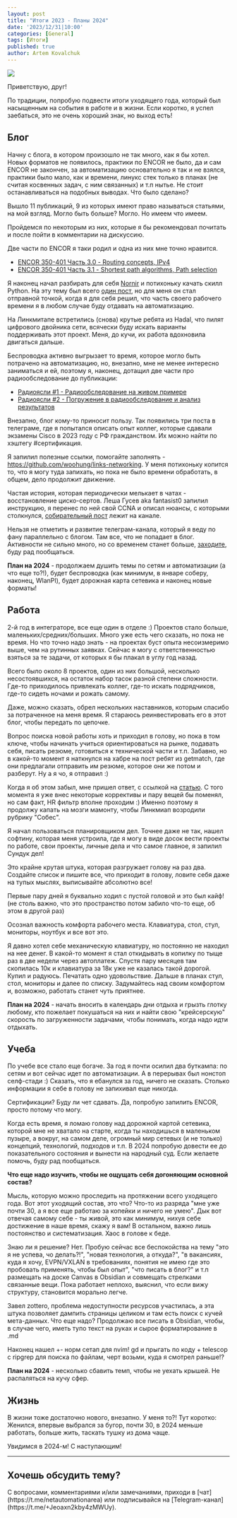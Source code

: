 ```yaml
---
layout: post
title: "Итоги 2023 - Планы 2024"
date: '2023/12/31|10:00'
categories: [General]
tags: [Итоги]
published: true
author: Artem Kovalchuk
---
```


<img src="https://woohung.github.io/assets/images/итоги_2023/2024.jpeg">

Приветствую, друг!  

По традиции, попробую подвести итоги уходящего года, который был насыщенным на события в работе и в жизни. Если коротко, я успел заебаться, это не очень хороший знак, но выход есть!  

## Блог
Начну с блога, в котором произошло не так много, как я бы хотел. Новых форматов не появилось, практики по ENCOR не было, да и сам ENCOR не закончен, за автоматизацию основательно я так и не взялся, практики было мало, как и времени, линукс стек только в планах (не считая косвенных задач, с ним связанных) и т.п нытье. Не стоит останавливаться на подобных выводах.
Что было сделано?  

Вышло 11 публикаций, 9 из которых имеют право называться статьями, на мой взгляд. Могло быть больше? Могло. Но имеем что имеем.  

Пройдемся по некоторым из них, которые я бы рекомендовал почитать и после пойти в комментарии на дискуссию.  

Две части по ENCOR я таки родил и одна из них мне точно нравится.  
- [ENCOR 350-401 Часть 3.0 - Routing concepts, IPv4](https://woohung.github.io/certification/2023/04/22/ENCOR-%D0%A7%D0%B0%D1%81%D1%82%D1%8C-3.0-Routing-concepts,-IPv4.html)
- [ENCOR 350-401 Часть 3.1 - Shortest path algorithms, Path selection](https://woohung.github.io/certification/2023/05/14/ENCOR-%D0%A7%D0%B0%D1%81%D1%82%D1%8C-3.1-Shortest-path-algorithms,-Path-selection.html)

Я наконец начал разбирать для себя [Nornir](https://woohung.github.io/automation/2023/07/16/Nornir.html) и потихоньку качать скилл Python. На эту тему был всего [один пост](https://woohung.github.io/automation/2023/03/24/%D0%A0%D0%B0%D0%B7%D0%B1%D0%B8%D1%80%D0%B0%D0%B5%D0%BC%D1%81%D1%8F-%D1%81-API-%D0%BD%D0%B0-%D0%BF%D1%80%D0%B8%D0%BC%D0%B5%D1%80%D0%B5-API-Fortinet.-%D0%9F%D0%B8%D1%88%D0%B5%D0%BC-%D1%81%D0%BA%D1%80%D0%B8%D0%BF%D1%82-%D0%BF%D0%BE-%D0%B1%D1%8D%D0%BA%D0%B0%D0%BF%D1%83-%D0%BA%D0%BE%D0%BD%D1%84%D0%B8%D0%B3%D0%B0/html), но для меня он стал отправной точкой, когда я для себя решил, что часть своего рабочего времени я в любом случае буду отдавать на автоматизацию.  

На Линкмитапе встретились (снова) крутые ребята из Hadal, что пилят цифрового двойника сети, всячески буду искать варианты поддерживать этот проект. Меня, до кучи, их работа вдохновила двигаться дальше.  

Беспроводка активно выгрызает то время, которое могло быть потрачено на автоматизацию, но, внезапно, мне не менее интересно заниматься и ей, поэтому я, наконец, дотащил две части про радиообследование до публикации:  
- [Радиоясли #1 - Радиообследование на живом примере](https://woohung.github.io/wireless/2023/11/16/%D0%A0%D0%B0%D0%B4%D0%B8%D0%BE%D1%8F%D1%81%D0%BB%D0%B8-1-%D0%A0%D0%B0%D0%B4%D0%B8%D0%BE%D0%BE%D0%B1%D1%81%D0%BB%D0%B5%D0%B4%D0%BE%D0%B2%D0%B0%D0%BD%D0%B8%D0%B5-%D0%BD%D0%B0-%D0%B6%D0%B8%D0%B2%D0%BE%D0%BC-%D0%BF%D1%80%D0%B8%D0%BC%D0%B5%D1%80%D0%B5.html)
- [Радиоясли #2 - Погружение в радиообследование и анализ результатов](https://woohung.github.io/wireless/2023/11/16/%D0%A0%D0%B0%D0%B4%D0%B8%D0%BE%D1%8F%D1%81%D0%BB%D0%B8-2-%D0%9F%D0%BE%D0%B3%D1%80%D1%83%D0%B6%D0%B5%D0%BD%D0%B8%D0%B5-%D0%B2-%D1%80%D0%B0%D0%B4%D0%B8%D0%BE%D0%BE%D0%B1%D1%81%D0%BB%D0%B5%D0%B4%D0%BE%D0%B2%D0%B0%D0%BD%D0%B8%D0%B5-%D0%B8-%D0%B0%D0%BD%D0%B0%D0%BB%D0%B8%D0%B7-%D1%80%D0%B5%D0%B7%D1%83%D0%BB%D1%8C%D1%82%D0%B0%D1%82%D0%BE%D0%B2.html)

Внезапно, блог кому-то приносит пользу. Так появились три поста в телеграме, где я попытался описать опыт коллег, которые сдавали экзамены Cisco в 2023 году с РФ гражданством. Их можно найти по хэштегу #сертификация.  

Я запилил полезные ссылки, помогайте заполнять - https://github.com/woohung/links-networking. У меня потихоньку копится то, что я могу туда запихать, но пока не было времени обработать, в общем, дело продолжит движение.  

Частая история, которая периодически мелькает в чатах - восстановление циско-сертов. Леша Гусев aka fantasist0 запилил инструкцию, я перенес по ней свой CCNA и описал нюансы, с которыми столкнулся, [собирательный пост](https://t.me/netautomation/100) лежит на канале.  

Нельзя не отметить и развитие телеграм-канала, который я веду по фану параллельно с блогом. Там все, что не попадает в блог. Активности не сильно много, но со временем станет больше, [заходите](https://t.me/+Jeoaxn2kby4zMWUy), буду рад пообщаться.  

**План на 2024** - продолжаем душить темы по сетям и автоматизации (а что еще то?!), будет беспроводка (как минимум, в январе соберу, наконец, WlanPI), будет дорожная карта сетевика и наконец новые форматы!  

## Работа
2-й год в интеграторе, все еще один в отделе :) Проектов стало больше, маленьких/средних/больших. Много уже есть чего сказать, но пока не время. Но что точно надо знать - на проектах буст опыта несоизмеримо выше, чем на рутинных заявках. Сейчас я могу с ответственностью взяться за те задачи, от которых я бы плакал в углу год назад.  

Всего было около 8 проектов, один из них большой, несколько несостоявшихся, на остаток набор тасок разной степени сложности. Где-то приходилось привлекать коллег, где-то искать подрядчиков, где-то сидеть ночами и рожать самому.  

Даже, можно сказать, обрел нескольких наставников, которым спасибо за потраченное на меня время. Я стараюсь реинвестировать его в этот блог, чтобы передать по цепочке.  

Вопрос поиска новой работы хоть и приходил в голову, но пока в том ключе, чтобы начинать учиться ориентироваться на рынке, подавать себя, писать резюме, готовиться к технической части и т.п. Забавно, но в какой-то момент я наткнулся на хабре на пост ребят из getmatch, где они предлагали отправить им резюме, которое они же потом и разберут. Ну а я чо, я отправил :)  

Когда я об этом забыл, мне пришел ответ, с ссылкой на [статью](https://habr.com/ru/companies/getmatch/articles/752544/). С того момента я уже внес некоторые коррективы и пару вещей бы поменял, но сам факт, HR фильтр вполне проходим :) Именно поэтому я продолжу капать на мозги мамонту, чтобы Линкмиап возродили рубрику "Собес".  

Я начал пользоваться планировщиком дел. Точнее даже не так, нашел софтину, которая меня устроила, где я могу в виде досок вести проекты по работе, свои проекты, личные дела и что самое главное, я запилил Сундук дел!  

Это крайне крутая штука, которая разгружает голову на раз два. Создайте список и пишите все, что приходит в голову, ловите себя даже на тупых мыслях, выписывайте абсолютно все!  

Первые пару дней я буквально ходил с пустой головой и это был кайф! (не столь важно, что это пространство потом забило что-то еще, об этом в другой раз)  

Осознал важность комфорта рабочего места. Клавиатура, стол, стул, мониторы, ноутбук и все вот это.  

Я давно хотел себе механическую клавиатуру, но постоянно не находил на нее денег. В какой-то момент я стал откидывать в копилку по тыще раз в две недели через автоплатеж. Спустя пару месяцев там скопилась 10к и клавиатура за 18к уже не казалась такой дорогой. Купил и радуюсь. Печатать одно удовольствие. Дальше в планах стул, стол, мониторы и далее по списку. Задумайтесь над своим комфортом и, возможно, работать станет чуть приятнее.  


**План на 2024** - начать вносить в календарь дни отдыха и грызть глотку любому, кто пожелает покушаться на них и найти свою "крейсерскую" скорость по загруженности задачами, чтобы понимать, когда надо идти отдыхать.  

## Учеба
По учебе все стало еще богаче. За год я почти осилил два буткампа: по сетям и вот сейчас идет по автоматизации. А в перерывах был нонстоп селф-стади :) Сказать, что я ебанулся за год, ничего не сказать. Столько информации я себе в голову не запихивал еще никогда.  

Сертификации? Буду ли чет сдавать. Да, попробую запилить ENCOR, просто потому что могу.  

Когда есть время, я ломаю голову над дорожной картой сетевика, которой мне не хватало на старте, когда ты находишься в маленьком пузыре, а вокруг, на самом деле, огромный мир сетевых (и не только) концепций, технологий, подходов и т.п. В 2024 попробую довести ее до показательного состояния и вынести на народный суд. Если желаете помочь, буду рад пообщаться.  

**Что еще надо изучить, чтобы не ощущать себя догоняющим основной состав?**  

Мысль, которую можно проследить на протяжении всего уходящего года. Вот этот уходящий состав, это что? Что-то из разряда "мне уже почти 30, а я все еще работаю за копейки и ничего не умею". Дык вот отвечая самому себе - ты живой, это как минимум, нихуя себе достижение в наше время, скажу я вам! В остальном, важно лишь постоянство и систематизация. Хаос в голове к беде.  

Знаю ли я решение? Нет. Пробую сейчас все беспокойства на тему "это я не успева, чо делать?!", "новая технология, а откуда?", "в вакансиях, куда я хочу, EVPN/VXLAN в требованиях, понятия не имею где это пробовать применять, чтобы был опыт", "что писать в блог?" и т.п размещать на доске Canvas в Obsidian и совмещать стрелками связанные вещи. Пока работает неплохо, выяснил, что если вижу структуру, становится морально легче.  

Завел zottero, проблема недоступности ресурсов участилась, а эта штука позволяет дампить страницы целиком и там есть поиск с кучей мета-данных. Что еще надо? Продолжаю все писать в Obsidian, чтобы, в случае чего, иметь тупо текст на руках и сырое форматирование в .md  

Наконец нашел +- норм сетап для nvim! gd и прыгать по коду + telescop с ripgrep для поиска по файлам, черт возьми, куда я смотрел раньше!?  

**План на 2024** - несколько сбавить темп, чтобы не уехать крышей. Не распаляться на кучу сфер.  

## Жизнь
В жизни тоже достаточно нового, внезапно. У меня то?! Тут коротко: Женился, впервые выбрался за бугор, почти 30, в 2024 меньше работать, больше жить, таскать тушку из дома чаще.   

Увидимся в 2024-м! С наступающим!  

<p></p>
<hr>
<h2>Хочешь обсудить тему?</h2>
С вопросами, комментариями и/или замечаниями, приходи в [чат](https://t.me/netautomationarea) или подписывайся на [Telegram-канал](https://t.me/+Jeoaxn2kby4zMWUy).